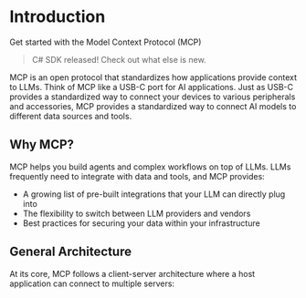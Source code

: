 # Introduction
Get started with the Model Context Protocol (MCP)

> C# SDK released! Check out what else is new.

MCP is an open protocol that standardizes how applications provide context to LLMs. Think of MCP like a USB-C port for AI applications. Just as USB-C provides a standardized way to connect your devices to various peripherals and accessories, MCP provides a standardized way to connect AI models to different data sources and tools.

## Why MCP?
MCP helps you build agents and complex workflows on top of LLMs. LLMs frequently need to integrate with data and tools, and MCP provides:

- A growing list of pre-built integrations that your LLM can directly plug into
- The flexibility to switch between LLM providers and vendors 
- Best practices for securing your data within your infrastructure

## General Architecture
At its core, MCP follows a client-server architecture where a host application can connect to multiple servers: